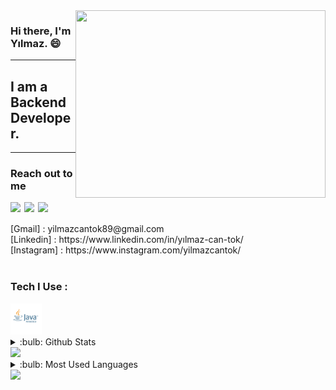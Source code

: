 <img src = "https://i.ytimg.com/vi/RSA5QESVNDM/maxresdefault.jpg" align="right" width="400" height ="300">

### Hi there, I'm Yılmaz. :smile:
---
## I am a Backend Developer.
---
### Reach out to me

<img width="22" src="https://unpkg.com/simple-icons@v6/icons/gmail.svg" align="left" />

<img width="22" src="https://unpkg.com/simple-icons@v6/icons/linkedin.svg" align="left"/>

<img width="22" src="https://unpkg.com/simple-icons@v6/icons/instagram.svg" align="left"/>

<br />
<br />
[Gmail] : yilmazcantok89@gmail.com
<br />
[Linkedin] : https://www.linkedin.com/in/yılmaz-can-tok/
<br />
[Instagram] : https://www.instagram.com/yilmazcantok/
 
 <br />
 <br />

 ### Tech I Use : 
 <img src= "https://raw.githubusercontent.com/github/explore/80688e429a7d4ef2fca1e82350fe8e3517d3494d/topics/java/java.png" width ="50" height="50">

 <br />

 <details>
 <summary>:bulb: Github Stats<summary>
 <img src="https://github-readme-stats.vercel.app/api?username=YilmazCanTok&theme=dark">
 </details>

 <details>
 <summary>:bulb: Most Used Languages<summary>
 <img src="https://github-readme-stats.vercel.app/api/top-langs/?username=YilmazCanTok&layout=compact&theme=dark">
 </details>
